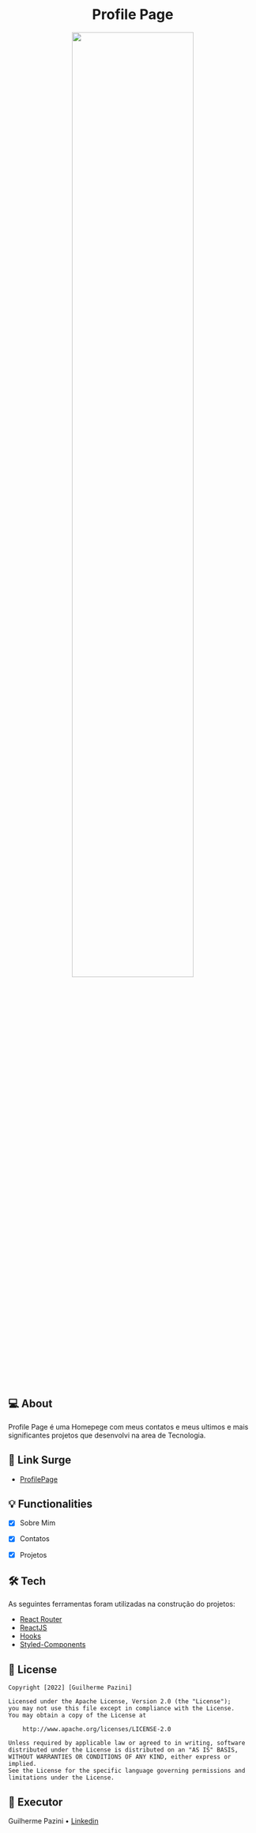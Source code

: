 <h1 align="center">
   Profile Page
</h1>

<p align="center">
  <img src="https://user-images.githubusercontent.com/86967864/149822551-a753262f-e97a-4131-b882-b5caa9062655.png" width=70% >
</p>

## 💻 About
Profile Page é uma Homepege com meus contatos e meus ultimos e mais significantes projetos que desenvolvi na area de Tecnologia.

## 🔗 Link Surge
+ <a target="_blank" href="https://utopian-learning.surge.sh/">ProfilePage</a>

## 💡 Functionalities
- [x] Sobre Mim
- [x] Contatos
- [x] Projetos


## 🛠 Tech
As seguintes ferramentas foram utilizadas na construção do projetos:
+ <a target="_blank" href="https://reactrouter.com/web/guides/quick-start">React Router</a>
+ <a target="_blank" href="https://reactjs.org/">ReactJS</a>
+ <a target="_blank" href="https://pt-br.reactjs.org/docs/hooks-intro.html">Hooks</a>
+ <a target="_blank" href="https://styled-components.com/">Styled-Components</a>


## 📝 License
```
Copyright [2022] [Guilherme Pazini]

Licensed under the Apache License, Version 2.0 (the "License");
you may not use this file except in compliance with the License.
You may obtain a copy of the License at

    http://www.apache.org/licenses/LICENSE-2.0

Unless required by applicable law or agreed to in writing, software
distributed under the License is distributed on an "AS IS" BASIS,
WITHOUT WARRANTIES OR CONDITIONS OF ANY KIND, either express or implied.
See the License for the specific language governing permissions and
limitations under the License.
```

## 🦸 Executor
Guilherme Pazini  • <a href="https://www.linkedin.com/in/guilhermepazini/">Linkedin</a>
